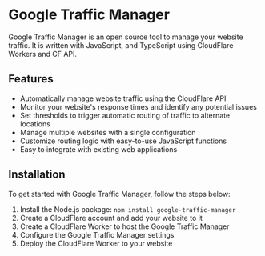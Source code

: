 
# Google Traffic Manager

Google Traffic Manager is an open source tool to manage your website traffic. It is written with JavaScript, and TypeScript using CloudFlare Workers and CF API.

## Features

- Automatically manage website traffic using the CloudFlare API
- Monitor your website's response times and identify any potential issues
- Set thresholds to trigger automatic routing of traffic to alternate locations
- Manage multiple websites with a single configuration
- Customize routing logic with easy-to-use JavaScript functions
- Easy to integrate with existing web applications

## Installation

To get started with Google Traffic Manager, follow the steps below:

1. Install the Node.js package: `npm install google-traffic-manager`
2. Create a CloudFlare account and add your website to it
3. Create a CloudFlare Worker to host the Google Traffic Manager
4. Configure the Google Traffic Manager settings
5. Deploy the CloudFlare Worker to your website
